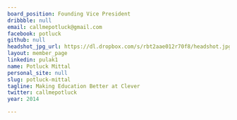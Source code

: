 ```yaml
---
board_position: Founding Vice President
dribbble: null
email: callmepotluck@gmail.com
facebook: potluck
github: null
headshot_jpg_url: https://dl.dropbox.com/s/rbt2aae012r70f8/headshot.jpg
layout: member_page
linkedin: pulak1
name: Potluck Mittal
personal_site: null
slug: potluck-mittal
tagline: Making Education Better at Clever
twitter: callmepotluck
year: 2014

---
```


